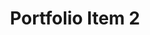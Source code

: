 ---
title: Portfolio Item 2
description: Description of portfolio item 2
image: /assets/images/portfolio/port2.jpg
image_mobile: /assets/images/portfolio/port2-m.jpg
--- 